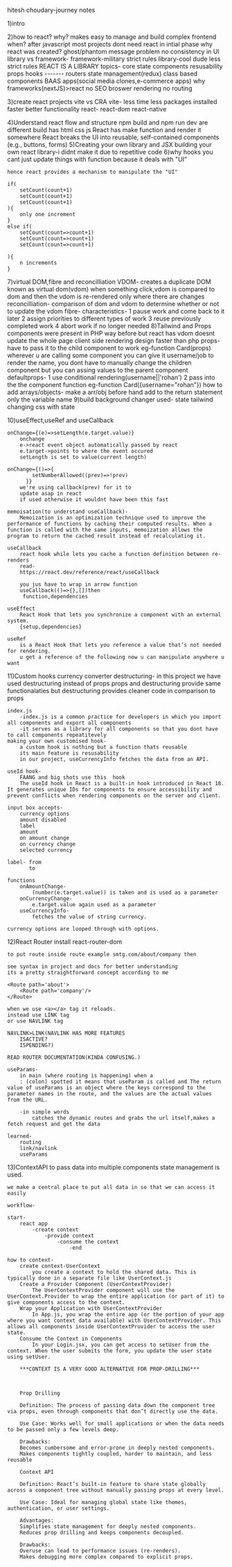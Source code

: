 hitesh choudary-journey notes

1)intro

2)how to react?
    why?
        makes easy to manage and build complex frontend
    when?
        after javascript
        most projects dont need react in intial phase
    why react was created?
        ghost/phantom message problem
        no consistency in UI
    library vs framework-
        framework-military strict rules
        library-cool dude less strict rules
        REACT IS A LIBRARY
    topics-
        core state
        components resusability
        props
        hooks
        -------
        routers
        state management(redux)
        class based components
        BAAS apps(social media clones,e-commerce apps)
        why frameworks(nextJS)>react
            no SEO
            broswer rendering
            no routing
        
3)create react projects
    vite vs CRA
        vite- less time
              less packages installed
              faster
              better functionality
    react-
        react-dom
        react-native
        
4)Understand react flow and structure
    npm build and npm run dev are different
    build has
        html
        css 
        js
    React has
        make function and render it somewhere
        React breaks the UI into reusable, self-contained components (e.g., buttons, forms)
5)Creating your own library and JSX
    building your own react library-i didnt make it due to repetitive code
6)why hooks
    you cant just update things with function
    because it deals with "UI"

    hence react provides a mechanism to manipulate the "UI"

    if(
        setCount(count+1)
        setCount(count+1)
        setCount(count+1)
    ){
        only one increment
    }
    else if(
        setCount(count=>count+1)
        setCount(count=>count+1)
        setCount(count=>count+1)

    ){
        n increments
    }

7)virtual DOM,fibre and reconcilliation
    VDOM-
        creates a duplicate DOM known as virtual dom(vdom)
        when something click,vdom is compared to dom and then the vdom is re-rendered only where there are changes
    reconcilliation-
        comparison of dom and vdom to determine whether or not to update the vdom
    fibre-
        characteristics-
            1 pause work and come back to it later
            2 assign priorities to different types of work
            3 reuse previously completed work
            4 abort work if no longer needed
8)Tailwind and Props
    components were present in PHP way before
    but react has
        vdom
        doesnt update the whole page
        client side rendering design
        faster than php
    props- have to pass it to the child component to work eg-function Card(props)
        wherever u are calling some component you can give it username/job to render the name, you dont have to manually change the children component but you can assing values to the parent component
        defaultprops-
            1 use conditional rendering(username||'rohan')
            2 pass into the the component function eg-function Card({username="rohan"})
    how to add arrays/objects-
        make a arr/obj before hand
        add to the return statement only the variable name
9)build background changer
    used-
        state
        tailwind
        changing css with state

10)useEffect,useRef and useCallback
    
    onChange={(e)=>setLength(e.target.value)}
        onchange
        e->react event object automatically passed by react
        e.target->points to where the event occured
        setLength is set to value(current length)
    
    onChange={()=>{
            setNumberAllowed((prev)=>!prev)
          }}
        we're using callback(prev) for it to
        update asap in react 
        if used otherwise it wouldnt have been this fast
    
    memoisation(to understand useCallback)- 
        Memoization is an optimization technique used to improve the performance of functions by caching their computed results. When a function is called with the same inputs, memoization allows the program to return the cached result instead of recalculating it.

    useCallback
        react hook while lets you cache a function definition between re-renders
        read-
        https://react.dev/reference/react/useCallback

        you jus have to wrap in arrow function 
        useCallback(()=>{},[])then
         function,dependencies

    useEffect
        React Hook that lets you synchronize a component with an external system.
        {setup,dependencies}

    useRef
        is a React Hook that lets you reference a value that’s not needed for rendering.
        u get a reference of the following now u can manipulate anywhere u want
        
11)Custom hooks
    currency converter 
        destructuring-
            in this project we have used destructuring instead of props
            props and destructuring provide same functionalaties
            but destructuring provides cleaner code in comparison to props

    index.js
        -index.js is a common practice for developers in which you import all components and export all components 
        -it serves as a library for all components so that you dont have to call components repeatitevely
    making your own customised hook-
        a custom hook is nothing but a function thats reusable
        its main feature is resusability
        in our project, useCurrencyInfo fetches the data from an API.

    useId hook-
        FAANG and big shots use this  hook
        The useId hook in React is a built-in hook introduced in React 18. It generates unique IDs for components to ensure accessibility and prevent conflicts when rendering components on the server and client.

    input box accepts-  
        currency options
        amount disabled
        label
        amount
        on amount change
        on currency change
        selected currency 
    
    label- from
           to
    
    functions 
        onAmountChange-
            (number(e.target.value)) is taken and is used as a parameter
        onCurrencyChange-
            e.target.value again used as a parameter
        useCurrencyInfo-
            fetches the value of string currency.
            
    currency options are looped through with options.

12)React Router
    install react-router-dom

    to put route inside route example smtg.com/about/company then

    see syntax in project and docs for better understanding
    its a pretty straightforward concept according to me

    <Route path='about'>
        <Route path='company'/>
    </Route>

    when we use <a></a> tag it reloads.
    instead use LINK tag
    or use NAVLINK tag

    NAVLINK>LINK(NAVLINK HAS MORE FEATURES
        ISACTIVE?
        ISPENDING?)

    READ ROUTER DOCUMENTATION(KINDA CONFUSING.)

    useParams-
        in main (where routing is happening) when a 
        : (colon) spotted it means that useParam is called and The return value of useParams is an object where the keys correspond to the parameter names in the route, and the values are the actual values from the URL.

        -in simple words
            catches the dynamic routes and grabs the url itself,makes a fetch request and get the data

    learned-
        routing
        link/navlink
        useParams

13)ContextAPI
    to pass data into multiple components state management is used.

    we make a central place to put all data in so that we can access it easily
    
    workflow-

    start-
        react app
            -create context
                -provide context
                    -consume the context
                        -end

    how to context-
        create context-UserContext
            you create a context to hold the shared data. This is typically done in a separate file like UserContext.js
        Create a Provider Component (UserContextProvider)
            The UserContextProvider component will use the UserContext.Provider to wrap the entire application (or part of it) to give components access to the context.
        Wrap your Application with UserContextProvider
            In App.js, you wrap the entire app (or the portion of your app where you want context data available) with UserContextProvider. This allows all components inside UserContextProvider to access the user state.
        Consume the Context in Components
            In your Login.jsx, you can get access to setUser from the context. When the user submits the form, you update the user state using setUser.

        ***CONTEXT IS A VERY GOOD ALTERNATIVE FOR PROP-DRILLING***

    

        Prop Drilling

        Definition: The process of passing data down the component tree via props, even through components that don’t directly use the data.

        Use Case: Works well for small applications or when the data needs to be passed only a few levels deep.

        Drawbacks:
        Becomes cumbersome and error-prone in deeply nested components.
        Makes components tightly coupled, harder to maintain, and less reusable

        Context API

        Definition: React’s built-in feature to share state globally across a component tree without manually passing props at every level.

        Use Case: Ideal for managing global state like themes, authentication, or user settings.

        Advantages:
        Simplifies state management for deeply nested components.
        Reduces prop drilling and keeps components decoupled.
        
        Drawbacks:
        Overuse can lead to performance issues (re-renders).
        Makes debugging more complex compared to explicit props.